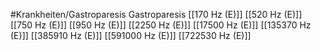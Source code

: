#Krankheiten/Gastroparesis
Gastroparesis
[[170 Hz (E)]]
[[520 Hz (E)]]
[[750 Hz (E)]]
[[950 Hz (E)]]
[[2250 Hz (E)]]
[[17500 Hz (E)]]
[[135370 Hz (E)]]
[[385910 Hz (E)]]
[[591000 Hz (E)]]
[[722530 Hz (E)]]